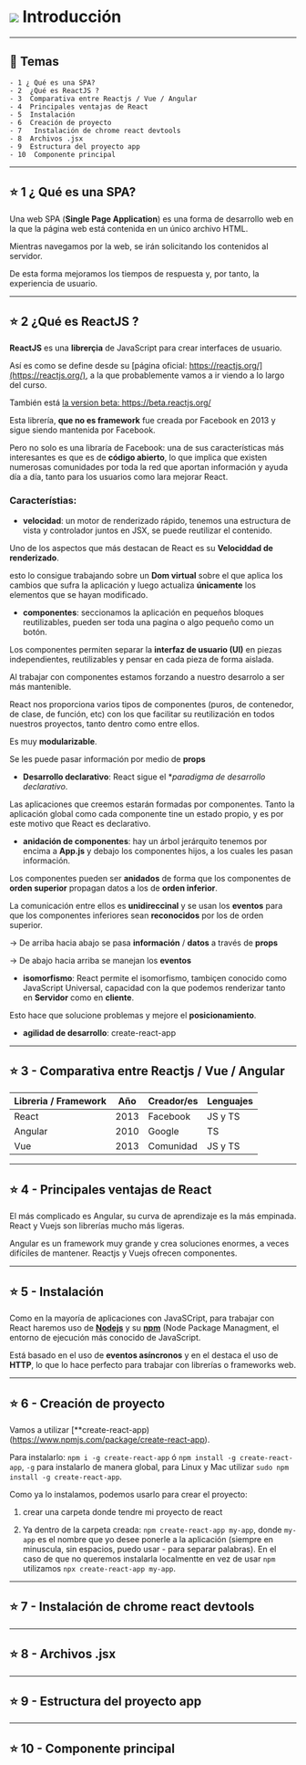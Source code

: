 # <img src="https://img.icons8.com/office/40/null/react.png"/>  Introducción

---

## :book: Temas

```
- 1 ¿ Qué es una SPA?
- 2  ¿Qué es ReactJS ?
- 3  Comparativa entre Reactjs / Vue / Angular 
- 4  Principales ventajas de React
- 5  Instalación
- 6  Creación de proyecto
- 7   Instalación de chrome react devtools
- 8  Archivos .jsx
- 9  Estructura del proyecto app
- 10  Componente principal
```

---

## :star: 1 ¿ Qué es una SPA?

Una web SPA (**Single Page Application**) es una forma de desarrollo web en la que la página web está contenida en un único archivo HTML.

Mientras navegamos por la web, se irán solicitando los contenidos al servidor.

De esta forma mejoramos los tiempos de respuesta y, por tanto, la experiencia de usuario.

---

## :star: 2 ¿Qué es ReactJS ?

**ReactJS** es una **librerçia** de JavaScript para crear interfaces de usuario.

Así es como se define desde su [página oficial: https://reactjs.org/](https://reactjs.org/), a la que probablemente vamos a ir viendo a lo largo del curso.

También está [la version beta: https://beta.reactjs.org/ ](https://beta.reactjs.org/)

Esta librería, **que no es framework** fue creada por Facebook en 2013 y sigue siendo mantenida por Facebook.

Pero no solo es una libraría de Facebook: una de sus características más interesantes es que es de **código abierto**, lo que implica que existen numerosas comunidades por toda la red que aportan información y ayuda día a día, tanto para los usuarios como lara mejorar React.

### Característias:

- **velocidad**: un motor de renderizado rápido, tenemos una estructura de vista y controlador juntos en JSX, se puede reutilizar el contenido. 

Uno de los aspectos que más destacan de React es su **Velociddad de renderizado**.

esto lo consigue trabajando sobre un **Dom virtual** sobre el que aplica los cambios que sufra la aplicación y luego actualiza **únicamente** los elementos que se hayan modificado.

- **componentes**: seccionamos la aplicación en pequeños bloques reutilizables, pueden ser toda una pagina o algo pequeño como un botón.

Los componentes permiten separar la **interfaz de usuario (UI)** en piezas independientes, reutilizables y pensar en cada pieza de forma aislada.

Al trabajar con componentes estamos forzando a nuestro desarrolo a ser más mantenible.

React nos proporciona varios tipos de componentes (puros, de contenedor, de clase, de función, etc) con los que facilitar su reutilización en todos nuestros proyectos, tanto dentro como entre ellos.

Es muy **modularizable**.

Se les puede pasar información por medio de **props**

- **Desarrollo declarativo**: React sigue el **paradigma de desarrollo declarativo*.

Las aplicaciones que creemos estarán formadas por componentes. Tanto la aplicación global como cada componente tine un estado propio, y es por este motivo que React es declarativo.

- **anidación de componentes**: hay un árbol jerárquito tenemos por encima a **App.js** y debajo los componentes hijos, a los cuales les pasan información.

Los componentes pueden ser **anidados** de forma que los componentes de **orden superior** propagan datos a los de **orden inferior**.

La comunicación entre ellos es **unidireccinal** y se usan los **eventos** para que los componentes inferiores sean **reconocidos** por los de orden superior.

-> De arriba hacia abajo se pasa **información** / **datos** a través de **props**

-> De abajo hacia arriba se manejan los **eventos**

- **isomorfismo**: React permite el isomorfismo, tambiçen conocido como JavaScript Universal, capacidad con la que podemos renderizar tanto en **Servidor** como en **cliente**.

Esto hace que solucione problemas y mejore el **posicionamiento**.

- **agilidad de desarrollo**: create-react-app

---

## :star:  3 - Comparativa entre Reactjs / Vue / Angular 


| Libreria / Framework | Año | Creador/es | Lenguajes |
| -------------------- | --- | ---------- | --------- |
| React | 2013 | Facebook | JS y TS |
| Angular | 2010 | Google | TS |
| Vue | 2013 | Comunidad | JS y TS |

---

## :star:  4 - Principales ventajas de React

El más complicado es Angular, su curva de aprendizaje es la más empinada. React y Vuejs son librerías mucho más ligeras.

Angular es un framework muy grande y crea soluciones enormes, a veces difíciles de mantener. Reactjs y Vuejs ofrecen componentes.

---

## :star: 5 - Instalación

Como en la mayoría de aplicaciones con JavaSCript, para trabajar con React haremos uso de [**Nodejs**](https://nodejs.org/en/) y su [**npm**](https://www.npmjs.com/) (Node Package Managment, el entorno de ejecución más conocido de JavaScript.

Está basado en el uso de **eventos asíncronos** y en el destaca el uso de **HTTP**, lo que lo hace perfecto para trabajar con librerías o frameworks web.

---

## :star: 6 - Creación de proyecto

Vamos a utilizar [**create-react-app)(https://www.npmjs.com/package/create-react-app).

Para instalarlo: ```npm i -g create-react-app``` ó ```npm install -g create-react-app```, ```-g``` para instalarlo de manera global, para Linux y Mac utilizar ```sudo npm install -g create-react-app```.


Como ya lo instalamos, podemos usarlo para crear el proyecto:

1. crear una carpeta donde tendre mi proyecto de react

2. Ya dentro de la carpeta creada: ```npm create-react-app my-app```, donde ```my-app``` es el nombre que yo desee ponerle a la aplicación (siempre en minuscula, sin espacios, puedo usar - para separar palabras). En el caso de que no queremos instalarla localmentte en vez de usar ```npm``` utilizamos ```npx create-react-app my-app```.

---

## :star: 7 -  Instalación de chrome react devtools


---

## :star: 8 - Archivos .jsx


---

## :star: 9 - Estructura del proyecto app


---

## :star: 10 - Componente principal
